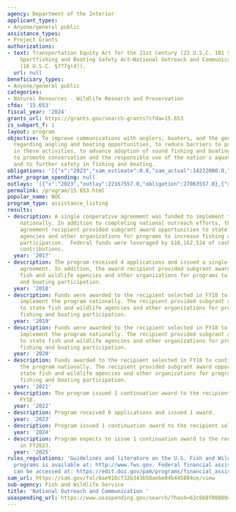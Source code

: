 ```yaml
---
agency: Department of the Interior
applicant_types:
- Anyone/general public
assistance_types:
- Project Grants
authorizations:
- text: Transportation Equity Act for the 21st Century (23 U.S.C. 101 §7402), and
    Sportfishing and Boating Safety Act—National Outreach and Communications Program
    (16 U.S.C. §777g(d)).
  url: null
beneficiary_types:
- Anyone/general public
categories:
- Natural Resources - Wildlife Research and Preservation
cfda: '15.653'
fiscal_year: '2024'
grants_url: https://grants.gov/search-grants?cfda=15.653
is_subpart_f: 1
layout: program
objective: To improve communications with anglers, boaters, and the general public
  regarding angling and boating opportunities, to reduce barriers to participation
  in these activities, to advance adoption of sound fishing and boating practices,
  to promote conservation and the responsible use of the nation's aquatic resources,
  and to further safety in fishing and boating.
obligations: '[{"x":"2023","sam_estimate":0.0,"sam_actual":14232000.0,"usa_spending_actual":14231785.0},{"x":"2024","sam_estimate":0.0,"sam_actual":12832000.0,"usa_spending_actual":12831772.0},{"x":"2025","sam_estimate":0.0,"sam_actual":13942000.0,"usa_spending_actual":0.0}]'
other_program_spending: null
outlays: '[{"x":"2023","outlay":22167557.0,"obligation":27063557.0},{"x":"2024","outlay":0.0,"obligation":0.0},{"x":"2025","outlay":0.0,"obligation":0.0}]'
permalink: /program/15.653.html
popular_name: NOC
program_type: assistance_listing
results:
- description: A single cooperative agreement was funded to implement the program
    nationally. In addition to completing national outreach efforts, the cooperative
    agreement recipient provided subgrant award opportunities to state fish and wildlife
    agencies and other organizations for programs to increase fishing and boating
    participation.  Federal funds were leveraged by $10,162,524 of cash and in-kind
    contributions.
  year: '2017'
- description: The program received 4 applications and issued a single five-year cooperative
    agreement. In addition, the award recipient provided subgrant awards to state
    fish and wildlife agencies and other organizations for programs to increase fishing
    and boating participation.
  year: '2018'
- description: Funds were awarded to the recipient selected in FY18 to continue to
    implement the program nationally. The recipient provided subgrant award opportunities
    to state fish and wildlife agencies and other organizations for programs to increase
    fishing and boating participation.
  year: '2019'
- description: Funds were awarded to the recipient selected in FY18 to continue to
    implement the program nationally. The recipient provided subgrant award opportunities
    to state fish and wildlife agencies and other organizations for programs to increase
    fishing and boating participation.
  year: '2020'
- description: Funds awarded to the recipient selected in FY18 to continue to implement
    the program nationally. The recipient provided subgrant award opportunities to
    state fish and wildlife agencies and other organizations for programs to increase
    fishing and boating participation.
  year: '2021'
- description: The program issued 1 continuation award to the recipient selected in
    FY18.
  year: '2022'
- description: Program received 8 applications and issued 1 award.
  year: '2023'
- description: Program issued 1 continuation award to the recipient selected in FY23.
  year: '2024'
- description: Program expects to issue 1 continuation award to the recipient selected
    in FY2023.
  year: '2025'
rules_regulations: 'Guidelines and literature on the U.S. Fish and Wildlife Service
  programs is available at: http://www.fws.gov. Federal financial assistance regulations
  can be accessed at: https://edit.doi.gov/pam/programs/financial_assistance/award.'
sam_url: https://sam.gov/fal/6ae91bcf32b343b58aebe04b445884ce/view
sub-agency: Fish and Wildlife Service
title: 'National Outreach and Communication '
usaspending_url: https://www.usaspending.gov/search/?hash=62c6b8f088804b0690b23bf57bd88b2a
---
```

